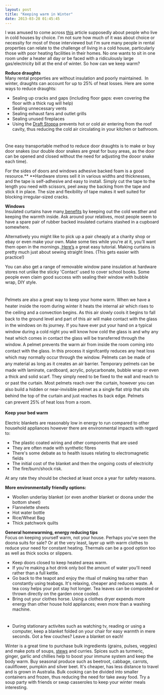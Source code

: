 ```yaml
---
layout: post
title: "Keeping warm in Winter"
date: 2013-03-28 01:45:45
---
```


I was amused to come across [this][1] article supposedly about people who live in cold houses by choice. I'm not sure how much of it was about choice or necessity for most of those interviewed but I'm sure many people in rental properties can relate to the challenge of living in a cold house, particularly those with poor heating facilities in their homes. No one wants to sit in one room under a heater all day or be faced with a ridiculously large gas/electricity bill at the end of winter. So how can we keep warm?

 [1]: http://www.nytimes.com/2010/01/21/garden/21cold.html?pagewanted=1

**Reduce draughts**  
Many rental properties are without insulation and poorly maintained.  In winter, draughts can account for up to 25% of heat losses. Here are some ways to reduce draughts:

*   Sealing up cracks and gaps (including floor gaps: even covering the floor with a thick rug will help)
*   Sealing unnecessary vents
*   Sealing exhaust fans and outlet grills
*   Sealing unused fireplaces
*   Using the [Draft Stoppa][2] prevents hot or cold air entering from the roof cavity, thus reducing the cold air circulating in your kitchen or bathroom.

 [2]: http://www.draftstoppa.com.au/draftstoppa

<img alt="" class="imagecache-WYSIWYG_medium wysiwyg_img" src="/sites/default/files/imagecache/WYSIWYG_medium/wysiwyg_images/resource/5753440463_ae6a3bfd60_z.jpg" style="margin: 5px;" />

One easy transportable method to reduce door draughts is to make or buy door snakes (our double door snakes are great for busy areas, as the door can be opened and closed without the need for adjusting the dooor snake each time).

For the sides of doors and windows adhesive backed foam is a good resource.** **Hardware stores sell it in various widths and thicknesses, and the tape is self-adhesive and easy to install. Simply cut the tape to the length you need with scissors, peel away the backing from the tape and stick it in place. The size and flexibility of tape makes it well suited for blocking irregular-sized cracks.

**Windows**  
Insulated curtains have many[ benefits][3] by keeping out the cold weather and keeping the warmth inside. Ask around your relatives, most people seem to have a spare pair of rubber backed insulated curtains stashed in a cupboard somewhere.

 [3]: http://home.howstuffworks.com/home-improvement/heating-and-cooling/insulated-curtains.htm

Alternatively you might like to pick up a pair cheaply at a charity shop or ebay or even make your own. Make some ties while you're at it, you’ll want them open in the mornings.[ Here’s][4] a great easy tutorial. Making curtains is pretty much just about sewing straight lines. (This gets easier with practice!)

 [4]: http://www.purlbee.com/lovely-lined-curtains/

You can also get a range of removable window pane insulation at hardware stores not unlike the sticky 'Contact' used to cover school books. Some people even claim good success with sealing their window with bubble wrap, DIY style.

<img alt="" class="imagecache-WYSIWYG_large wysiwyg_img" src="/sites/default/files/imagecache/WYSIWYG_large/wysiwyg_images/resource/pelmets%20DSC_0179.jpg" style="line-height: 1.5; margin: 5px;" />

Pelmets are also a great way to keep your home warm. <span style="line-height: 1.5;">When we have a heater inside the room during winter it heats the internal air which rises to the ceiling and a convection begins. As this air slowly cools it begins to fall back to the ground level and part of this air will make contact with the glass in the windows on its journey. If you have ever put your hand on a typical window during a cold night you will know how cold the glass is and why any heat which comes in contact the glass will be transferred through the window. A</span><span style="line-height: 1.5;"> pelmet prevents the warm air from inside the room coming into contact with the glass. In this process it signifcantly reduces any heat loss which may normally occur through the window. P</span><span style="line-height: 1.5;">elmets can be made of any material as long as it creates an air barrier. Temporary </span><span style="line-height: 1.5;">pelmets can be made with laminate, cardboard, acrylic, polycarbonate, bubble wrap or even a thick </span><span style="line-height: 1.5;">and solid scarf. They simply need to be fixed to the wall and reach to or past the curtain. Most </span><span style="line-height: 1.5;">pelmets reach over the curtain, however you can also build a hidden or near-invisible pelmet as a </span><span style="line-height: 1.5;">single flat strip that sits behind the top of the curtain and just reaches its back edge. Pelmets can </span><span style="line-height: 1.5;">prevent 25% of heat loss from a room.</span>

<strong style="line-height: 1.5;">Keep your bed warm</strong>

Electric blankets are reasonably low in energy to run compared to other household appliances however there are environmental impacts with regard to:

*   The plastic coated wiring and other components that are used
*   They are often made with synthetic fibres
*   There's some debate as to health issues relating to electromagnetic fields
*   The initial cost of the blanket and then the ongoing costs of electricity
*   The fire/burn/shock risk.

At any rate they should be checked at least once a year for safety reasons.

**More environmentally friendly options:**

*   Woollen underlay blanket (or even another blanket or doona under the bottom sheet)
*   Flannelette sheets
*   Hot water bottle
*   Rice/Wheat Bag
*   Thick patchwork quilts

**General homewarming, energy reducing tips**  
Focus on keeping yourself warm, not your house. Perhaps you’ve seen the doona suits for sale? Or at the very least, layer up with warm clothes to reduce your need for constant heating. Thermals can be a good option too as well as thick socks or slippers.

*   Keep doors closed to keep heated areas warm.
*   If you're making a hot drink only boil the amount of water you'll need rather than a full kettle.
*   Go back to the teapot and enjoy the ritual of making tea rather than constantly using teabags. It's relaxing, cheaper and reduces waste. A tea cosy helps your pot stay hot longer. Tea leaves can be composted or thrown directly on the garden once cooled.
*   Bring out your clothes horse. Using a clothes dryer expends more energy than other house hold appliances; even more than a washing machine.

<img alt="" class="imagecache-WYSIWYG_large wysiwyg_img" src="/sites/default/files/imagecache/WYSIWYG_large/wysiwyg_images/resource/Oscar%20the%20Cat.jpg" style="line-height: 1.5; margin: 5px;" />

*   During stationary activites such as watching tv, reading or using a computer, keep a blanket folded on your chair for easy warmth in mere seconds. Got a few couches? Leave a blanket on each! 

Winter is a great time to purchase bulk ingredients (grains, pulses, veggies) and make pots of soups, [stews][5] and curries. Spices such as turmeric, ginger, garlic and chillies help to boost your immune system and keep the body warm. Buy seasonal produce such as beetroot, cabbage, carrots, cauliflower, pumpkin and silver beet. It's cheaper, has less distance to travel and is grown in Australia. Bulk cooking can be divided into smaller containers and frozen, thus reducing the need for take away food. Try a soup party with friends or swap casseroles to keep your winter meals interesting.

 [5]: http://www.taste.com.au/recipes/4950/pumpkin+lentil+stew+vegetarian